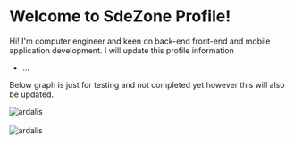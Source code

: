 # Welcome to SdeZone Profile!

Hi! I'm computer engineer and keen on back-end front-end and mobile application development. I will update this profile information 

 - ...

Below graph is just for testing and not completed yet however this will also be updated.



<div>
  <img align="center" src="https://github-readme-stats.vercel.app/api?username=sdezone&show_icons=true&theme=dark" alt="ardalis" />
<div/>
<br />
  
<div>
  <img align="center" src="https://github-readme-stats.vercel.app/api/top-langs/?username=sdezone&layout=compact&hide=html&theme=dark" alt="ardalis" />
<div/>
<br />
